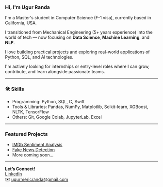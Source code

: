 ### Hi, I'm Ugur Randa

I'm a Master's student in Computer Science (F-1 visa), currently based in California, USA.

I transitioned from Mechanical Engineering (5+ years experience) into the world of tech — now focusing on **Data Science**, **Machine Learning**, and **NLP**.

I love building practical projects and exploring real-world applications of Python, SQL, and AI technologies.

I'm actively looking for internships or entry-level roles where I can grow, contribute, and learn alongside passionate teams.

---

### 🛠 Skills
- Programming: Python, SQL, C, Swift
- Tools & Libraries: Pandas, NumPy, Matplotlib, Scikit-learn, XGBoost, NLTK, TensorFlow
- Others: Git, Google Colab, JupyterLab, Excel

---

###  Featured Projects
- [IMDb Sentiment Analysis](https://github.com/ugurmericranda/imdb-sentiment-analysis)
- [Fake News Detection](https://github.com/ugurmericranda/fake-news-detection)
- More coming soon...

---

**Let’s Connect!**  
[LinkedIn](https://www.linkedin.com/in/ugurmericranda/)  
✉️ [ugurmericranda@gmail.com](mailto:ugurmericranda@gmail.com)
